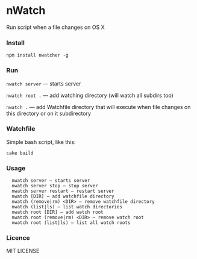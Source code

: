 # nWatch
Run script when a file changes on OS X

### Install
`npm install nwatcher -g`

### Run
`nwatch server` — starts server

`nwatch root .` — add watching directory (will watch all subdirs too)

`nwatch .` — add Watchfile directory that will execute when file changes on this directory or on it subdirectory

### Watchfile
Simple bash script, like this: 

```
cake build
```

### Usage
```
  nwatch server — starts server
  nwatch server stop — stop server
  nwatch server restart — restart server
  nwatch [DIR] — add watchfile directory
  nwatch (remove|rm) <DIR> — remove watchfile directory
  nwatch (list|ls) — list watch directories
  nwatch root [DIR] — add watch root
  nwatch root (remove|rm) <DIR> — remove watch root
  nwatch root (list|ls) — list all watch roots
```

### Licence
MIT LICENSE